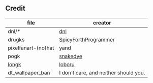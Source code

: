 ## Credit

| file               | creator                                 |
| -----              | -------                                 |
| dnl/\*             | [dnl](https://github.com/dnl32)         |
| drugks             | [SpicyForthProgrammer](https://github.com/SpicyForthProgrammer)
| pixelfanart-(no)hat| yand                                    |
| pogk               | [snakedye](https://github.com/snakedye) |
| [longk](../longk/longk-original.png) | [loboru](https://github.com/loboru)     | <remade in svg>
| dt_wallpaper_ban   | I don't care, and neither should you.   |
